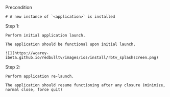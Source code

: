 Precondition
```
# A new instance of `<application>` is installed
```

Step 1:
```
Perform initial application launch.
```
```
The application should be functional upon initial launch.

![](https://wcarey-ibeta.github.io/redbulltv/images/ios/install/rbtv_splashscreen.png)
```

Step 2:
```
Perform application re-launch.
```
```
The application should resume functioning after any closure (minimize, normal close, force quit)
```
